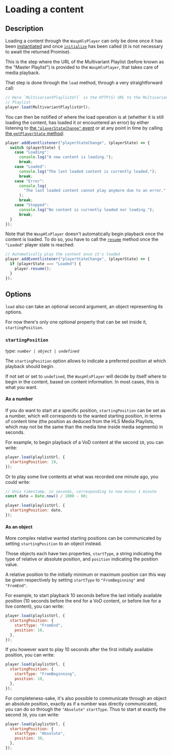 # Loading a content

## Description

Loading a content through the `WaspHlsPlayer` can only be done once it has been
[instantiated](./Instantiation.md) and once [`initialize`](./Initialization.md)
has been called (it is not necessary to await the returned Promise).

This is the step where the URL of the Multivariant Playlist (before known as the
"Master Playlist") is provided to the `WaspHlsPlayer`, that takes care of media
playback.

That step is done through the `load` method, through a very straightforward
call:

```js
// Here `MultivariantPlaylistUrl` is the HTTP(S) URL to the Multivariant
// Playlist
player.load(MultivariantPlaylistUrl);
```

You can then be notified of where the load operation is at (whether it is still
loading the content, has loaded it or encountered an error) by either listening
to [the `"playerStateChange"` event](./Player_Events.md) or at any point in time
by calling [the `getPlayerState` method](./Basic_Methods/getPlayerState.md):

```js
player.addEventlistener("playerStateChange", (playerState) => {
  switch (playerState) {
    case "Loading":
      console.log("A new content is loading.");
      break;
    case "Loaded":
      console.log("The last loaded content is currently loaded.");
      break;
    case "Error":
      console.log(
        "The last loaded content cannot play anymore due to an error.",
      );
      break;
    case "Stopped":
      console.log("No content is currently loaded nor loading.");
      break;
  }
});
```

Note that the `WaspHlsPlayer` doesn't automatically begin playback once the
content is loaded. To do so, you have to call the [`resume`](./Basic_Methods/resume.md)
method once the `"Loaded"` player state is reached:

```js
// Automatically play the content once it's loaded
player.addEventlistener("playerStateChange", (playerState) => {
  if (playerState === "Loaded") {
    player.resume();
  }
});
```

## Options

`load` also can take an optional second argument, an object representing its
options.

For now there's only one optional property that can be set inside it,
`startingPosition`.

### `startingPosition`

_type: `number | object | undefined`_

The `startingPosition` option allows to indicate a preferred position at which
playback should begin.

If not set or set to `undefined`, the `WaspHlsPlayer` will decide by itself
where to begin in the content, based on content information. In most cases, this
is what you want.

#### As a number

If you do want to start at a specific position, `startingPosition` can be set
as a number, which will corresponds to the wanted starting position, in terms
of content time (the position as deduced from the HLS Media Playlists, which may
not be the same than the media time inside media segments) in seconds.

For example, to begin playback of a VoD content at the second `10`, you can
write:

```js
player.load(playlistUrl, {
  startingPosition: 10,
});
```

Or to play some live contents at what was recorded one minute ago, you could
write:

```js
// Unix timestamp, in seconds, corresponding to now minus 1 minute
const date = Date.now() / 1000 - 60;

player.load(playlistUrl, {
  startingPosition: date,
});
```

#### As an object

More complex relative wanted starting positions can be communicated by setting
`startingPosition` to an object instead.

Those objects each have two properties, `startType`, a string indicating the
type of relative or absolute position, and `position` indicating the position
value.

A relative position to the initially minimum or maximum position can this way
be given respectively by setting `startType` to `"FromBeginning"` and
`"FromEnd"`.

For example, to start playback 10 seconds before the last initially available
position (10 seconds before the end for a VoD content, or before live for a live
content), you can write:

```js
player.load(playlistUrl, {
  startingPosition: {
    startType: "FromEnd",
    position: 10,
  },
});
```

If you however want to play 10 seconds after the first initially available
position, you can write:

```js
player.load(playlistUrl, {
  startingPosition: {
    startType: "FromBeginning",
    position: 10,
  },
});
```

For completeness-sake, it's also possible to communicate through an object an
absolute position, exactly as if a number was directly communicated, you can
do so through the `"Absolute"` `startType`.
Thus to start at exactly the second `30`, you can write:

```js
player.load(playlistUrl, {
  startingPosition: {
    startType: "Absolute",
    position: 30,
  },
});
```
